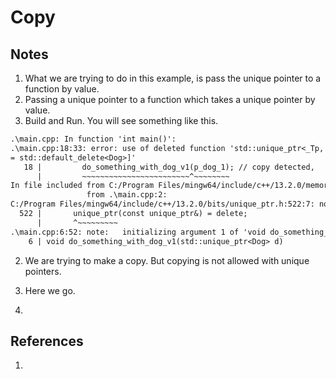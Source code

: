 # Copy

## Notes
1. What we are trying to do in this example, is pass the unique pointer to a function by value.
2. Passing a unique pointer to a function which takes a unique pointer by value.
3. Build and Run. You will see something like this.

```txt
.\main.cpp: In function 'int main()':
.\main.cpp:18:33: error: use of deleted function 'std::unique_ptr<_Tp, _Dp>::unique_ptr(const std::unique_ptr<_Tp, _Dp>&) [with _Tp = Dog; _Dp 
= std::default_delete<Dog>]'
   18 |         do_something_with_dog_v1(p_dog_1); // copy detected,
      |         ~~~~~~~~~~~~~~~~~~~~~~~~^~~~~~~~~
In file included from C:/Program Files/mingw64/include/c++/13.2.0/memory:78,
                 from .\main.cpp:2:
C:/Program Files/mingw64/include/c++/13.2.0/bits/unique_ptr.h:522:7: note: declared here
  522 |       unique_ptr(const unique_ptr&) = delete;
      |       ^~~~~~~~~~
.\main.cpp:6:52: note:   initializing argument 1 of 'void do_something_with_dog_v1(std::unique_ptr<Dog>)'
    6 | void do_something_with_dog_v1(std::unique_ptr<Dog> d)

```

2. We are trying to make a copy. But copying is not allowed with unique pointers.

3. Here we go.

4. 

## References

1. 

